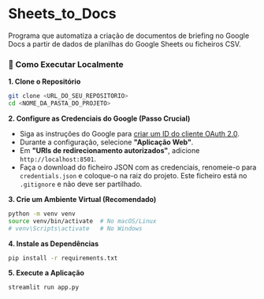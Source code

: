 # Sheets_to_Docs

Programa que automatiza a criação de documentos de briefing no Google Docs a partir de dados de planilhas do Google Sheets ou ficheiros CSV.

### 🚀 Como Executar Localmente


**1. Clone o Repositório**
```bash
git clone <URL_DO_SEU_REPOSITORIO>
cd <NOME_DA_PASTA_DO_PROJETO>
```

**2. Configure as Credenciais do Google (Passo Crucial)**
   * Siga as instruções do Google para [criar um ID do cliente OAuth 2.0](https://developers.google.com/workspace/guides/create-credentials#oauth-client-id).
   * Durante a configuração, selecione **"Aplicação Web"**.
   * Em **"URIs de redirecionamento autorizados"**, adicione `http://localhost:8501`.
   * Faça o download do ficheiro JSON com as credenciais, renomeie-o para `credentials.json` e coloque-o na raiz do projeto. Este ficheiro está no `.gitignore` e não deve ser partilhado.

**3. Crie um Ambiente Virtual (Recomendado)**
```bash
python -m venv venv
source venv/bin/activate  # No macOS/Linux
# venv\Scripts\activate   # No Windows
```

**4. Instale as Dependências**
```bash
pip install -r requirements.txt
```

**5. Execute a Aplicação**
```bash
streamlit run app.py
```